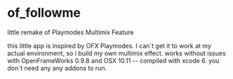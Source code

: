 # of_followme
little remake of Playmodes Multimix Feature 

this little app is inspired by OFX Playmodes.
I can´t get it to work at my actual environment, so i build my own multimix effect.
works without issues with OpenFrameWorks 0.9.8 and OSX 10.11 -- compiled with xcode 6.
you don´t need any any addons to run.

